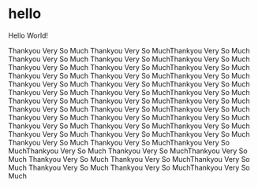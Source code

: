 # hello
Hello World!

Thankyou Very So Much
Thankyou Very So MuchThankyou Very So Much
Thankyou Very So Much
Thankyou Very So MuchThankyou Very So Much
Thankyou Very So Much
Thankyou Very So MuchThankyou Very So Much
Thankyou Very So Much
Thankyou Very So MuchThankyou Very So Much
Thankyou Very So Much
Thankyou Very So MuchThankyou Very So Much
Thankyou Very So Much
Thankyou Very So MuchThankyou Very So Much
Thankyou Very So Much
Thankyou Very So MuchThankyou Very So Much
Thankyou Very So Much
Thankyou Very So MuchThankyou Very So Much
Thankyou Very So Much
Thankyou Very So MuchThankyou Very So Much
Thankyou Very So Much
Thankyou Very So MuchThankyou Very So Much
Thankyou Very So Much
Thankyou Very So MuchThankyou Very So Much
Thankyou Very So Much
Thankyou Very So MuchThankyou Very So MuchThankyou Very So Much
Thankyou Very So MuchThankyou Very So Much
Thankyou Very So Much
Thankyou Very So MuchThankyou Very So Much
Thankyou Very So Much
Thankyou Very So MuchThankyou Very So Much
